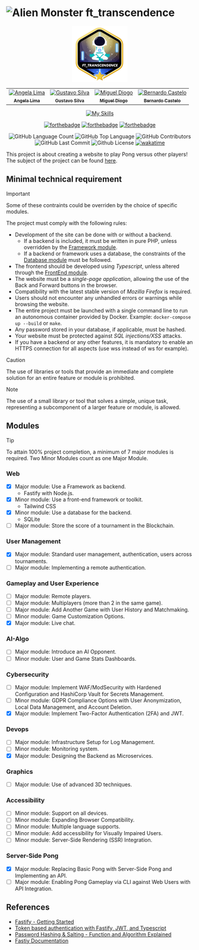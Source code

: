 # <img src="https://raw.githubusercontent.com/Tarikul-Islam-Anik/Animated-Fluent-Emojis/master/Emojis/Smilies/Alien%20Monster.png" alt="Alien Monster" width="25" height="25" /> ft_transcendence

<div align=center>
  
  ![badge](https://raw.githubusercontent.com/angelamcosta/angelamcosta/main/42_badges/ft_transcendencem.png)

  <table>
  <tr>
    <td align="center"><a href="https://github.com/angelamcosta"><img src="https://avatars.githubusercontent.com/u/14792447?v=4?s=100" width="100px;" alt="Angela Lima"/><br /><sub><b>Angela Lima</b></sub></a><br /><a href="https://github.com/angelamcosta" title="Angela Lima"></a></td>
    <td align="center"><a href="https://github.com/gcssilva"><img src="https://avatars.githubusercontent.com/u/108615291?v=4" width="100px;" alt="Gustavo Silva"/><br /><sub><b>Gustavo Silva</b></sub></a><br /><a href="https://github.com/gcssilva" title="Gustavo Silva"></a></td>
    <td align="center"><a href="http://github.com/mgdiogo"><img src="https://avatars.githubusercontent.com/u/109535612?v=4?s=100" width="100px;" alt="Miguel Diogo"/><br /><sub><b>Miguel Diogo</b></sub></a><br /><a href="https://github.com/mgdiogo/" title="Miguel Diogo"></a></td>
    <td align="center"><a href="http://github.com/bascb"><img src="https://avatars.githubusercontent.com/u/101562701?v=4" height="100px;" alt="Bernardo Castelo"/><br /><sub><b>Bernardo Castelo</b></sub></a><br /><a href="https://github.com/bascb" title="Bernardo Castelo"></a></td>
  </tr>
</table>

[![My Skills](https://skillicons.dev/icons?i=bootstrap,docker,nodejs,ts,sqlite,bash&theme=dark)](https://skillicons.dev)


[![forthebadge](https://forthebadge.com/images/badges/docker-container.svg)](https://forthebadge.com) [![forthebadge](https://forthebadge.com/images/badges/made-with-love__.svg)](https://forthebadge.com) [![forthebadge](https://forthebadge.com/images/badges/made-with-typescript.svg)](https://forthebadge.com) 

</div>

<div align=center>

  <img alt="GitHub Language Count" src="https://img.shields.io/github/languages/count/angelamcosta/ft_transcendence" /> <img alt="GitHub Top Language" src="https://img.shields.io/github/languages/top/angelamcosta/ft_transcendence" /> <img alt="GitHub Contributors" src="https://img.shields.io/github/contributors/angelamcosta/ft_transcendence" /> <img alt="GitHub Last Commit" src="https://img.shields.io/github/last-commit/angelamcosta/ft_transcendence" /> <img alt="Github License" src="https://img.shields.io/github/license/angelamcosta/ft_transcendence" /> <a href="https://wakatime.com/badge/user/0c29d5b3-c30b-4e1a-ad07-2da3bd4f7e05/project/ae9b77b3-210d-4f50-a73b-4cf4ac753c11"><img src="https://wakatime.com/badge/user/0c29d5b3-c30b-4e1a-ad07-2da3bd4f7e05/project/ae9b77b3-210d-4f50-a73b-4cf4ac753c11.svg" alt="wakatime"></a>

</div>

This project is about creating a website to play Pong versus other players! The subject of the project can be found [here](https://raw.githubusercontent.com/angelamcosta/ft_transcendence/main/en.subject.pdf).

## Minimal technical requirement

> [!IMPORTANT]  
> Some of these contraints could be overriden by the choice of specific modules.

The project must comply with the following rules:

- Development of the site can be done with or without a backend.
  - If a backend is included, it must be written in pure PHP, unless overridden by the [Framework module](#web).
  - If a backend or framework uses a database, the constraints of the [Database module](#web) must be followed.
- The frontend should be developed using _Typescript_, unless altered through the [FrontEnd module](#web).
- The website must be a *single-page application*, allowing the use of the Back and Forward buttons in the browser.
- Compatibility with the latest stable version of _Mozilla Firefox_ is required.
- Users should not encounter any unhandled errors or warnings while browsing the website.
- The entire project must be launched with a single command line to run an autonomous container provided by Docker. Example: `docker-compose up --build` or `make`.
- Any password stored in your database, if applicable, must be hashed.
- Your website must be protected against _SQL injections/XSS_ attacks.
- If you have a backend or any other features, it is mandatory to enable an HTTPS connection for all aspects (use wss instead of ws for example).

> [!CAUTION]
> The use of libraries or tools that provide an immediate and complete solution for an entire feature or module is prohibited.

> [!NOTE]
> The use of a small library or tool that solves a simple, unique task, representing a subcomponent of a larger feature or module, is allowed.

## Modules

> [!TIP]
> To attain 100% project completion, a minimum of 7 major modules is required.
> Two Minor Modules count as one Major Module.

### Web
- [x] Major module: Use a Framework as backend.
    - Fastify with Node.js.
- [x] Minor module: Use a front-end framework or toolkit.
    - Tailwind CSS
- [x] Minor module: Use a database for the backend.
    -  SQLite 
- [ ] Major module: Store the score of a tournament in the Blockchain.

### User Management
- [x] Major module: Standard user management, authentication, users across tournaments.
- [ ] Major module: Implementing a remote authentication.

### Gameplay and User Experience
- [ ] Major module: Remote players.
- [ ] Major module: Multiplayers (more than 2 in the same game).
- [ ] Major module: Add Another Game with User History and Matchmaking.
- [ ] Minor module: Game Customization Options.
- [x] Major module: Live chat.

### AI-Algo
- [ ] Major module: Introduce an AI Opponent.
- [ ] Minor module: User and Game Stats Dashboards.

### Cybersecurity
- [ ] Major module: Implement WAF/ModSecurity with Hardened Configuration and HashiCorp Vault for Secrets Management.
- [ ] Minor module: GDPR Compliance Options with User Anonymization, Local Data Management, and Account Deletion.
- [x] Major module: Implement Two-Factor Authentication (2FA) and JWT.

### Devops
- [ ] Major module: Infrastructure Setup for Log Management.
- [ ] Minor module: Monitoring system.
- [x] Major module: Designing the Backend as Microservices.

### Graphics
- [ ] Major module: Use of advanced 3D techniques.

### Accessibility
- [ ] Minor module: Support on all devices.
- [ ] Minor module: Expanding Browser Compatibility.
- [ ] Minor module: Multiple language supports.
- [ ] Minor module: Add accessibility for Visually Impaired Users.
- [ ] Minor module: Server-Side Rendering (SSR) Integration.

### Server-Side Pong
- [x] Major module: Replacing Basic Pong with Server-Side Pong and Implementing an API.
- [ ] Major module: Enabling Pong Gameplay via CLI against Web Users with API Integration.

## References
- [Fastify - Getting Started](https://fastify.dev/docs/latest/Guides/Getting-Started/)
- [Token based authentication with Fastify, JWT, and Typescript](https://medium.com/@atatijr/token-based-authentication-with-fastify-jwt-and-typescript-1fa5cccc63c5)
- [Password Hashing & Salting - Function and Algorithm Explained](https://www.authgear.com/post/password-hashing-salting-function-and-algorithm-explained)
- [Fastiy Documentation](https://fastify.dev/docs/latest/)
